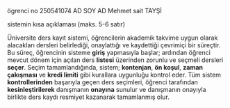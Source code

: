 ögrenci no 250541074 
AD SOY AD Mehmet sait TAYŞİ

sistemin kısa açıklaması (maks. 5-6 satır)


Üniversite ders kayıt sistemi, öğrencilerin akademik takvime uygun olarak alacakları dersleri belirlediği, onaylattığı ve kaydettiği çevrimiçi bir süreçtir. Bu süreç, öğrencinin sisteme **giriş** yapmasıyla başlar; ardından öğrenci mevcut dönem için açılan ders **listesi** üzerinden zorunlu ve seçmeli dersleri **seçer**. Seçim tamamlandığında, sistem; **kontenjan**, **ön koşul**, **zaman çakışması** ve **kredi limiti** gibi kurallara uygunluğu kontrol eder. Tüm sistem **kontrollerinden** başarıyla geçen ders seçimleri, öğrenci tarafından **kesinleştirilerek** danışmanın **onayına** sunulur ve danışmanın onayıyla birlikte ders kaydı resmiyet kazanarak tamamlanmış olur.
